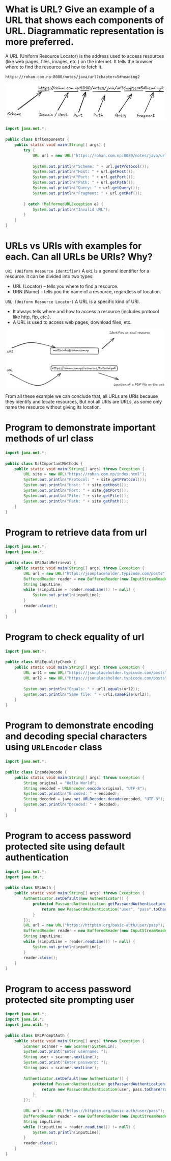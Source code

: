 # What is URL? Give an example of a URL that shows each components of URL. Diagrammatic representation is more preferred.

A URL (Uniform Resource Locator) is the address used to access resources (like web pages, files, images, etc.) on the internet. It tells the browser where to find the resource and how to fetch it.

```url
https://rohan.com.np:8080/notes/java/url?chapter=5#heading2
```

![alt text](image.png)

```java
import java.net.*;

public class UrlComponents {
    public static void main(String[] args) {
        try {
            URL url = new URL("https://rohan.com.np:8080/notes/java/url?chapter=5#heading2");

            System.out.println("Scheme: " + url.getProtocol());
            System.out.println("Host: " + url.getHost());
            System.out.println("Port: " + url.getPort());
            System.out.println("Path: " + url.getPath());
            System.out.println("Query: " + url.getQuery());
            System.out.println("Fragment: " + url.getRef());

        } catch (MalformedURLException e) {
            System.out.println("Invalid URL");
        }
    }
}
```

# URLs vs URIs with examples for each. Can all URLs be URIs? Why?

`URI (Uniform Resource Identifier)`
A `URI` is a general identifier for a resource. it can be divided into two types:

- URL (Locator) – tells you where to find a resource.
- URN (Name) – tells you the name of a resource, regardless of location.

`URL (Uniform Resource Locator)`
A URL is a specific kind of URI.

- It always tells where and how to access a resource (includes protocol like http, ftp, etc.).
- A URL is used to access web pages, download files, etc.

![alt text](image-1.png)

From all these example we can conclude that, all URLs are URIs because they identify and locate resources, But not all URIs are URLs, as some only name the resource without giving its location.

# Program to demonstrate important methods of url class

```java
import java.net.*;

public class UrlImportantMethods {
    public static void main(String[] args) throws Exception {
        URL site = new URL("https://rohan.com.np/index.html");
        System.out.println("Protocol: " + site.getProtocol());
        System.out.println("Host: " + site.getHost());
        System.out.println("Port: " + site.getPort());
        System.out.println("File: " + site.getFile());
        System.out.println("Path: " + site.getPath());
    }
}
```

# Program to retrieve data from url

```java
import java.net.*;
import java.io.*;

public class URLDataRetrieval {
    public static void main(String[] args) throws Exception {
        URL url = new URL("https://jsonplaceholder.typicode.com/posts");
        BufferedReader reader = new BufferedReader(new InputStreamReader(url.openStream()));
        String inputLine;
        while ((inputLine = reader.readLine()) != null) {
            System.out.println(inputLine);
        }
        reader.close();
    }
}
```

# Program to check equality of url

```java
import java.net.*;

public class URLEqualityCheck {
    public static void main(String[] args) throws Exception {
        URL url1 = new URL("https://jsonplaceholder.typicode.com/posts");
        URL url2 = new URL("https://jsonplaceholder.typicode.com/posts");

        System.out.println("Equals: " + url1.equals(url2));
        System.out.println("Same file: " + url1.sameFile(url2));
    }
}
```

# Program to demonstrate encoding and decoding special characters using `URLEncoder` class

```java
import java.net.*;

public class EncodeDecode {
    public static void main(String[] args) throws Exception {
        String original = "Hello World";
        String encoded = URLEncoder.encode(original, "UTF-8");
        System.out.println("Encoded: " + encoded);
        String decoded = java.net.URLDecoder.decode(encoded, "UTF-8");
        System.out.println("Decoded: " + decoded);
    }
}
```

# Program to access password protected site using default authentication

```java
import java.net.*;
import java.io.*;

public class URLAuth {
    public static void main(String[] args) throws Exception {
        Authenticator.setDefault(new Authenticator() {
            protected PasswordAuthentication getPasswordAuthentication() {
                return new PasswordAuthentication("user", "pass".toCharArray());
            }
        });
        URL url = new URL("https://httpbin.org/basic-auth/user/pass");
        BufferedReader reader = new BufferedReader(new InputStreamReader(url.openStream()));
        String inputLine;
        while ((inputLine = reader.readLine()) != null) {
            System.out.println(inputLine);
        }
        reader.close();
    }
}
```

# Program to access password protected site prompting user

```java
import java.net.*;
import java.io.*;
import java.util.*;

public class URLPromptAuth {
    public static void main(String[] args) throws Exception {
        Scanner scanner = new Scanner(System.in);
        System.out.print("Enter username: ");
        String user = scanner.nextLine();
        System.out.print("Enter password: ");
        String pass = scanner.nextLine();

        Authenticator.setDefault(new Authenticator() {
            protected PasswordAuthentication getPasswordAuthentication() {
                return new PasswordAuthentication(user, pass.toCharArray());
            }
        });

        URL url = new URL("https://httpbin.org/basic-auth/user/pass");
        BufferedReader reader = new BufferedReader(new InputStreamReader(url.openStream()));
        String inputLine;
        while ((inputLine = reader.readLine()) != null) {
            System.out.println(inputLine);
        }
        reader.close();
    }
}
```
